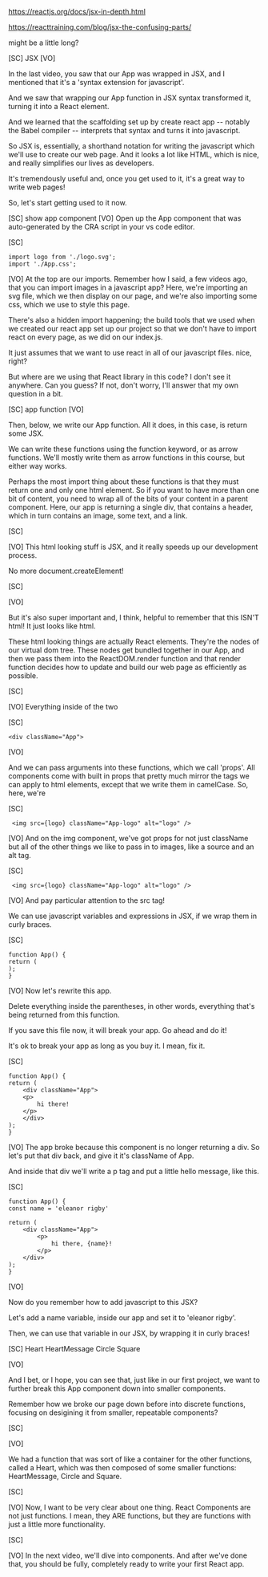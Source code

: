 https://reactjs.org/docs/jsx-in-depth.html

https://reacttraining.com/blog/jsx-the-confusing-parts/

might be a little long?

[SC]
JSX
[VO]

In the last video, you saw that our App was wrapped in JSX, and I mentioned that it's a 'syntax extension for javascript'.

And we saw that wrapping our App function in JSX syntax transformed it, turning it into a React element.

And we learned that the scaffolding set up by create react app -- notably the Babel compiler -- interprets that syntax and turns it into javascript.

So JSX is, essentially, a shorthand notation for writing the javascript which we'll use to create our web page. And it looks a lot like HTML, which is nice, and really simplifies our lives as developers.

It's tremendously useful and, once you get used to it, it's a great way to write web pages!

So, let's start getting used to it now.

[SC]
show app component
[VO]
Open up the App component that was auto-generated by the CRA script in your vs code editor.

[SC]

    import logo from './logo.svg';
    import './App.css';

[VO]
At the top are our imports. Remember how I said, a few videos ago, that you can import images in a javascript app? Here, we're importing an svg file, which we then display on our page, and we're also importing some css, which we use to style this page.

There's also a hidden import happening; the build tools that we used when we created our react app set up our project so that we don't have to import react on every page, as we did on our index.js.

It just assumes that we want to use react in all of our javascript files. nice, right?

But where are we using that React library in this code? I don't see it anywhere. Can you guess? If not, don't worry, I'll answer that my own question in a bit.

[SC]
app function
[VO]

Then, below, we write our App function. All it does, in this case, is return some JSX.

We can write these functions using the function keyword, or as arrow functions. We'll mostly write them as arrow functions in this course, but either way works.

Perhaps the most import thing about these functions is that they must return one and only one html element. So if you want to have more than one bit of content, you need to wrap all of the bits of your content in a parent component. Here, our app is returning a single div, that contains a header, which in turn contains an image, some text, and a link.

[SC]

[VO]
This html looking stuff is JSX, and it really speeds up our development process.

No more document.createElement!

[SC]

<div className="App">

[VO]

But it's also super important and, I think, helpful to remember that this ISN'T html! It just looks like html.

These html looking things are actually React elements. They're the nodes of our virtual dom tree. These nodes get bundled together in our App, and then we pass them into the ReactDOM.render function and that render function decides how to update and build our web page as efficiently as possible.

[SC]

[VO]
Everything inside of the two

[SC]

    <div className="App">

[VO]

And we can pass arguments into these functions, which we call 'props'. All components come with built in props that pretty much mirror the tags we can apply to html elements, except that we write them in camelCase. So, here, we're

[SC]

     <img src={logo} className="App-logo" alt="logo" />

[VO]
And on the img component, we've got props for not just className but all of the other things we like to pass in to images, like a source and an alt tag.

[SC]

     <img src={logo} className="App-logo" alt="logo" />

[VO]
And pay particular attention to the src tag!

We can use javascript variables and expressions in JSX, if we wrap them in curly braces.

[SC]

    function App() {
    return (
    );
    }

[VO]
Now let's rewrite this app.

Delete everything inside the parentheses, in other words, everything that's being returned from this function.

If you save this file now, it will break your app. Go ahead and do it!

It's ok to break your app as long as you buy it. I mean, fix it.

[SC]

    function App() {
    return (
        <div className="App">
        <p>
            hi there!
        </p>
        </div>
    );
    }

[VO]
The app broke because this component is no longer returning a div. So let's put that div back, and give it it's className of App.

And inside that div we'll write a p tag and put a little hello message, like this.

[SC]

    function App() {
    const name = 'eleanor rigby'

    return (
        <div className="App">
            <p>
                hi there, {name}!
            </p>
        </div>
    );
    }

[VO]

Now do you remember how to add javascript to this JSX?

Let's add a name variable, inside our app and set it to 'eleanor rigby'.

Then, we can use that variable in our JSX, by wrapping it in curly braces!

[SC]
Heart
HeartMessage
Circle
Square

[VO]

And I bet, or I hope, you can see that, just like in our first project, we want to further break this App component down into smaller components.

Remember how we broke our page down before into discrete functions, focusing on desigining it from smaller, repeatable components?

[SC]

[VO]

We had a function that was sort of like a container for the other functions, called a Heart, which was then composed of some smaller functions: HeartMessage, Circle and Square.

[SC]

[VO]
Now, I want to be very clear about one thing. React Components are not just functions. I mean, they ARE functions, but they are functions with just a little more functionality.

[SC]

[VO]
In the next video, we'll dive into components. And after we've done that, you should be fully, completely ready to write your first
React app.

